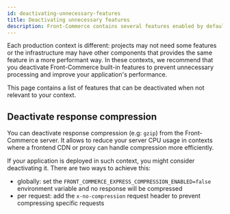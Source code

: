 ```yaml
---
id: deactivating-unnecessary-features
title: Deactivating unnecessary features
description: Front-Commerce contains several features enabled by default to provide a good experience out-of-the box. Deactivating features you don't need can make your application faster.
---
```


Each production context is different: projects may not need some features or the infrastructure may have other components that provides the same feature in a more performant way. In these contexts, we recommend that you deactivate Front-Commerce built-in features to prevent unnecessary processing and improve your application's performance.

This page contains a list of features that can be deactivated when not relevant to your context.

## Deactivate response compression

You can deactivate response compression (e.g: `gzip`) from the Front-Commerce server. It allows to reduce your server CPU usage in contexts where a frontend CDN or proxy can handle compression more efficiently.

If your application is deployed in such context, you might consider deactivating it. There are two ways to achieve this:

- globally: set the `FRONT_COMMERCE_EXPRESS_COMPRESSION_ENABLED=false` environment variable and no response will be compressed
- per request: add the `x-no-compression` request header to prevent compressing specific requests
